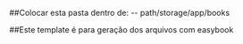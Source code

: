 ##Colocar esta pasta dentro de:
-- path/storage/app/books

##Este template é para geração dos arquivos com easybook